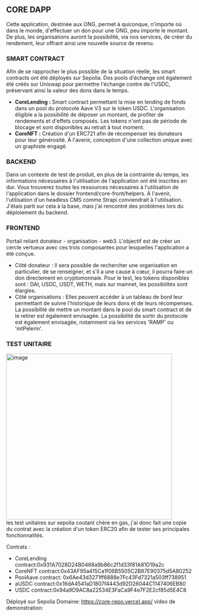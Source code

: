 
## CORE DAPP
Cette application, destinée aux ONG, permet à quiconque, n'importe où dans le monde, d'effectuer un don pour une ONG, peu importe le montant. De plus, les organisations auront la possibilité, via nos services, de créer du rendement, leur offrant ainsi une nouvelle source de revenu.

### SMART CONTRACT
Afin de se rapprocher le plus possible de la situation réelle, les smart contracts ont été déployés sur Sepolia. Des pools d'échange ont également été créés sur Uniswap pour permettre l'échange contre de l'USDC, préservant ainsi la valeur des dons dans le temps.

- **CoreLending :** Smart contract permettant la mise en lending de fonds dans un pool du protocole Aave V3 sur le token USDC. L'organisation éligible a la possibilité de déposer un montant, de profiter de rendements et d'effets composés. Les tokens n'ont pas de période de blocage et sont disponibles au retrait à tout moment.
- **CoreNFT :** Création d'un ERC721 afin de récompenser les donateurs pour leur générosité. À l'avenir, conception d'une collection unique avec un graphiste engagé.

### BACKEND
Dans un contexte de test de produit, en plus de la contrainte du temps, les informations nécessaires à l'utilisation de l'application ont été inscrites en dur. Vous trouverez toutes les ressources nécessaires à l'utilisation de l'application dans le dossier frontend/core-front/helpers. À l'avenir, l'utilisation d'un headless CMS comme Strapi conviendrait à l'utilisation. J'étais parti sur cela à la base, mais j'ai rencontré des problèmes lors du déploiement du backend.

### FRONTEND
Portail reliant donateur - organisation - web3. L'objectif est de créer un cercle vertueux avec ces trois composantes pour lesquelles l'application a été conçue.
- Côté donateur : Il sera possible de rechercher une organisation en particulier, de se renseigner, et s'il a une cause à cœur, il pourra faire un don directement en cryptomonnaie. Pour le test, les tokens disponibles sont : DAI, USDC, USDT, WETH, mais sur mainnet, les possibilités sont élargies.
- Côté organisations : Elles peuvent accéder à un tableau de bord leur permettant de suivre l'historique de leurs dons et de leurs récompenses. La possibilité de mettre un montant dans le pool du smart contract et de le retirer est également envisagée. La possibilité de sortir du protocole est également envisagée, notamment via les services 'RAMP' ou 'mtPelerin'.

### TEST UNITAIRE 
<img width="446" alt="image" src="https://github.com/DiasNabil/core-repo/assets/103931817/9810d6df-5ca8-41ef-ac8d-b96d84375d42"> </br>
les test unitaires sur sepolia coutant chère en gas, j'ai donc fait une copie du contrat avec la création d'un token ERC20 afin de tester ses principales fonctionnalités. 

Contrats :
- CoreLending contract:0x931A7028D24B0468a9b86c2f1d33f81A81D19a2c
- CoreNFT contract:0x43AF95a415Ca1f06B5505C2B87E90375d5A80252
- PoolAave contract: 0x6Ae43d3271ff6888e7Fc43Fd7321a503ff738951
- aUSDC contract:0x16dA4541aD1807f4443d92D26044C1147406EB80
- USDC contract:0x94a9D9AC8a22534E3FaCa9F4e7F2E2cf85d5E4C8

Déployé sur Sepolia
Domaine: https://core-repo.vercel.app/
video de demonstration: 
